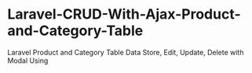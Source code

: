 # Laravel-CRUD-With-Ajax-Product-and-Category-Table
Laravel Product and Category Table Data Store, Edit, Update, Delete with Modal Using
